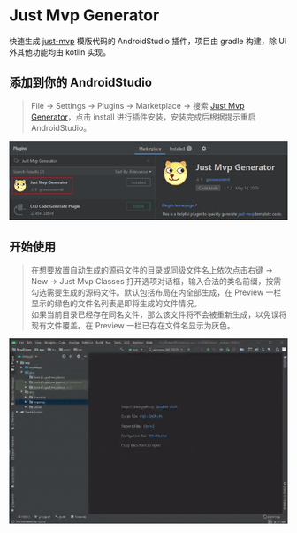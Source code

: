 # Just Mvp Generator
快速生成 [just-mvp](https://github.com/groooooomit/just-mvp) 模版代码的 AndroidStudio 插件，项目由 gradle 构建，除 UI 外其他功能均由 kotlin 实现。

## 添加到你的 AndroidStudio
> File -> Settings -> Plugins -> Marketplace -> 搜索 [Just Mvp Generator](https://plugins.jetbrains.com/plugin/14273-just-mvp-generator)，点击 install 进行插件安装，安装完成后根据提示重启 AndroidStudio。

![安装插件](https://raw.githubusercontent.com/groooooomit/just-mvp-plugin/master/screenshots/plugins.png)

## 开始使用
> 在想要放置自动生成的源码文件的目录或同级文件名上依次点击右键 -> New -> Just Mvp Classes 打开选项对话框，输入合法的类名前缀，按需勾选需要生成的源码文件。默认包括布局在内全部生成，在 Preview 一栏显示的绿色的文件名列表是即将生成的文件情况。  
如果当前目录已经存在同名文件，那么该文件将不会被重新生成，以免误将现有文件覆盖。在 Preview 一栏已存在文件名显示为灰色。  

![生成 MVP 模板代码](https://raw.githubusercontent.com/groooooomit/just-mvp-plugin/master/screenshots/just-mvp-plugin-demo.gif "gif 大小1.93M，待全部加载完就不卡了")
